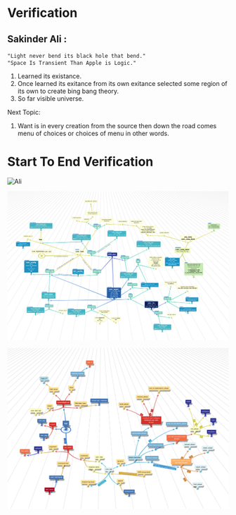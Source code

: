 # Verification

## Sakinder Ali :       
    "Light never bend its black hole that bend."
    "Space Is Transient Than Apple is Logic."

1. Learned its existance.
2. Once learned its exitance from its own exitance selected some region of its own to create bing bang theory.
3. So far visible universe.

Next Topic:
1. Want is in every creation from the source then down the road comes menu of choices or choices of menu in other words.

# Start To End Verification

![Ali](https://github.com/zakinder/Verification/blob/main/Verification.png "Ali")

![Ali](https://github.com/zakinder/Verification/blob/main/rev3.png "Ali")

![Ali](https://github.com/zakinder/Verification/blob/main/uvm_top.png "Ali")

